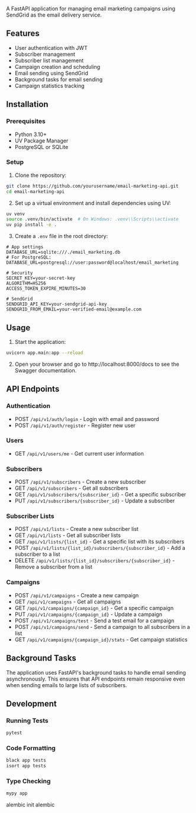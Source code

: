 A FastAPI application for managing email marketing campaigns using SendGrid as the email delivery service.

## Features

- User authentication with JWT
- Subscriber management
- Subscriber list management
- Campaign creation and scheduling
- Email sending using SendGrid
- Background tasks for email sending
- Campaign statistics tracking

## Installation

### Prerequisites

- Python 3.10+
- UV Package Manager
- PostgreSQL or SQLite

### Setup

1. Clone the repository:

```bash
git clone https://github.com/yourusername/email-marketing-api.git
cd email-marketing-api
```

2. Set up a virtual environment and install dependencies using UV:

```bash
uv venv
source .venv/bin/activate  # On Windows: .venv\\Scripts\\activate
uv pip install -e .
```

3. Create a `.env` file in the root directory:

```
# App settings
DATABASE_URL=sqlite:///./email_marketing.db
# For PostgreSQL: DATABASE_URL=postgresql://user:password@localhost/email_marketing

# Security
SECRET_KEY=your-secret-key
ALGORITHM=HS256
ACCESS_TOKEN_EXPIRE_MINUTES=30

# SendGrid
SENDGRID_API_KEY=your-sendgrid-api-key
SENDGRID_FROM_EMAIL=your-verified-email@example.com
```

## Usage

1. Start the application:

```bash
uvicorn app.main:app --reload
```

2. Open your browser and go to http://localhost:8000/docs to see the Swagger documentation.

## API Endpoints

### Authentication
- POST `/api/v1/auth/login` - Login with email and password
- POST `/api/v1/auth/register` - Register new user

### Users
- GET `/api/v1/users/me` - Get current user information

### Subscribers
- POST `/api/v1/subscribers` - Create a new subscriber
- GET `/api/v1/subscribers` - Get all subscribers
- GET `/api/v1/subscribers/{subscriber_id}` - Get a specific subscriber
- PUT `/api/v1/subscribers/{subscriber_id}` - Update a subscriber

### Subscriber Lists
- POST `/api/v1/lists` - Create a new subscriber list
- GET `/api/v1/lists` - Get all subscriber lists
- GET `/api/v1/lists/{list_id}` - Get a specific list with its subscribers
- POST `/api/v1/lists/{list_id}/subscribers/{subscriber_id}` - Add a subscriber to a list
- DELETE `/api/v1/lists/{list_id}/subscribers/{subscriber_id}` - Remove a subscriber from a list

### Campaigns
- POST `/api/v1/campaigns` - Create a new campaign
- GET `/api/v1/campaigns` - Get all campaigns
- GET `/api/v1/campaigns/{campaign_id}` - Get a specific campaign
- PUT `/api/v1/campaigns/{campaign_id}` - Update a campaign
- POST `/api/v1/campaigns/test` - Send a test email for a campaign
- POST `/api/v1/campaigns/send` - Send a campaign to all subscribers in a list
- GET `/api/v1/campaigns/{campaign_id}/stats` - Get campaign statistics

## Background Tasks

The application uses FastAPI's background tasks to handle email sending asynchronously. This ensures that API endpoints remain responsive even when sending emails to large lists of subscribers.

## Development

### Running Tests

```bash
pytest
```

### Code Formatting

```bash
black app tests
isort app tests
```

### Type Checking

```bash
mypy app
```

alembic init alembic
